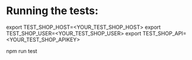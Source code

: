 # Running the tests:

export TEST_SHOP_HOST=<YOUR_TEST_SHOP_HOST>
export TEST_SHOP_USER=<YOUR_TEST_SHOP_USER>
export TEST_SHOP_API=<YOUR_TEST_SHOP_APIKEY>

npm run test
